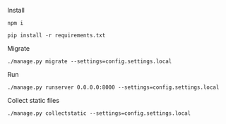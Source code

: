 Install

    npm i

    pip install -r requirements.txt

Migrate

    ./manage.py migrate --settings=config.settings.local

Run

	./manage.py runserver 0.0.0.0:8000 --settings=config.settings.local

Collect static files

    ./manage.py collectstatic --settings=config.settings.local